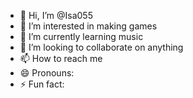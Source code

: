- 👋 Hi, I’m @Isa055
- 👀 I’m interested in making games 
- 🌱 I’m currently learning music
- 💞️ I’m looking to collaborate on anything
- 📫 How to reach me 
- 😄 Pronouns: 
- ⚡ Fun fact: 

<!---
Isa055/Isa055 is a ✨ special ✨ repository because its `README.md` (this file) appears on your GitHub profile.
You can click the Preview link to take a look at your changes.
--->
